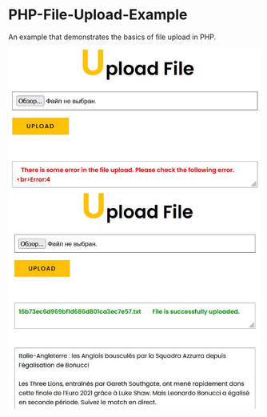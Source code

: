 # PHP-File-Upload-Example
An example that demonstrates the basics of file upload in PHP.

![Screenshot](doc/error.jpg)
![Screenshot](doc/success.jpg)

